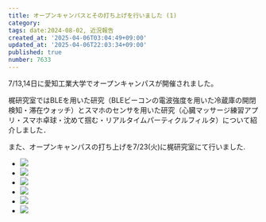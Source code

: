 ```yaml
---
title: オープンキャンパスとその打ち上げを行いました (1)
category:
tags: date:2024-08-02, 近況報告
created_at: '2025-04-06T03:04:49+09:00'
updated_at: '2025-04-06T22:03:34+09:00'
published: true
number: 7633
---
```



7/13,14日に愛知工業大学でオープンキャンパスが開催されました。

梶研究室ではBLEを用いた研究（BLEビーコンの電波強度を用いた冷蔵庫の開閉検知・滞在ウォッチ）とスマホのセンサを用いた研究（心臓マッサージ練習アプリ・スマホ卓球・沈めて掴む・リアルタイムパーティクルフィルタ）について紹介しました．


また、オープンキャンパスの打ち上げを7/23(火)に梶研究室にて行いました.

<div class="img-container">
    <ul class="slider">
        <li><img src="https://img.esa.io/uploads/production/attachments/13979/2025/04/06/148142/4c5622d8-472b-4f76-876e-45903ca9a5da.webp"  /></li>
        <li><img src="https://img.esa.io/uploads/production/attachments/13979/2025/04/06/148142/b67eeb46-0180-45a6-aba6-de1a286aba30.webp"  /></li>
        <li><img src="https://img.esa.io/uploads/production/attachments/13979/2025/04/06/148142/ea26f7ce-cb14-48b2-9590-f0425d35ec3e.webp"  /></li>
        <li><img src="https://img.esa.io/uploads/production/attachments/13979/2025/04/06/148142/1fabf4c2-321e-47fe-8858-cfea5fb0deb5.webp"  /></li>
        <li><img src="https://img.esa.io/uploads/production/attachments/13979/2025/04/06/148142/2a66efee-7b22-464f-b0b7-54eccc73f432.webp"  /></li>
        <li><img src="https://img.esa.io/uploads/production/attachments/13979/2025/04/06/148142/41b64a70-6051-4f1b-9cfd-f0798142b78d.webp"  /></li>
    </ul>
</div>


